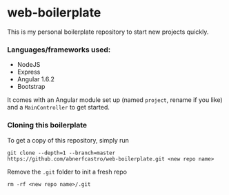 # web-boilerplate

This is my personal boilerplate repository to start new projects quickly.

### Languages/frameworks used:

* NodeJS
* Express
* Angular 1.6.2
* Bootstrap

It comes with an Angular module set up (named `project`, rename if you like) and a `MainController` to get started.

### Cloning this boilerplate

To get a copy of this repository, simply run

```
git clone --depth=1 --branch=master https://github.com/abnerfcastro/web-boilerplate.git <new repo name>
```

Remove the `.git` folder to init a fresh repo

```
rm -rf <new repo name>/.git
```